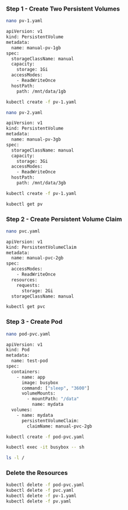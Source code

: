 
### Step 1 - Create Two Persistent Volumes
```sh
nano pv-1.yaml
```
```sh
apiVersion: v1
kind: PersistentVolume
metadata:
  name: manual-pv-1gb
spec:
  storageClassName: manual
  capacity:
    storage: 1Gi
  accessModes:
    - ReadWriteOnce
  hostPath:
    path: /mnt/data/1gb
```
```sh
kubectl create -f pv-1.yaml
```

```sh
nano pv-2.yaml
```
```sh
apiVersion: v1
kind: PersistentVolume
metadata:
  name: manual-pv-3gb
spec:
  storageClassName: manual
  capacity:
    storage: 3Gi
  accessModes:
    - ReadWriteOnce
  hostPath:
    path: /mnt/data/3gb
```

```sh
kubectl create -f pv-1.yaml
```

```sh
kubectl get pv
```

### Step 2 - Create Persistent Volume Claim
```sh
nano pvc.yaml
```
```sh
apiVersion: v1
kind: PersistentVolumeClaim
metadata:
  name: manual-pvc-2gb
spec:
  accessModes:
    - ReadWriteOnce
  resources:
    requests:
      storage: 2Gi
  storageClassName: manual
```
```sh
kubectl get pvc
```

### Step 3 - Create Pod
```sh
nano pod-pvc.yaml
```
```sh
apiVersion: v1
kind: Pod
metadata:
  name: test-pod
spec:
  containers:
    - name: app
      image: busybox
      command: ["sleep", "3600"]
      volumeMounts:
        - mountPath: "/data"
          name: mydata
  volumes:
    - name: mydata
      persistentVolumeClaim:
        claimName: manual-pvc-2gb
```
```sh
kubectl create -f pod-pvc.yaml
```
```sh
kubectl exec -it busybox -- sh

ls -l /
```

### Delete the Resources
```sh
kubectl delete -f pod-pvc.yaml
kubectl delete -f pvc.yaml
kubectl delete -f pv-1.yaml
kubectl delete -f pv.yaml
```